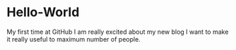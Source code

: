 # Hello-World
My first time at GitHub
I am really excited about my new blog  I want to make it really useful to maximum number of people.
